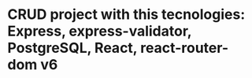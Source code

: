 # CRUD project with this tecnologies: Express, express-validator, PostgreSQL, React, react-router-dom v6
